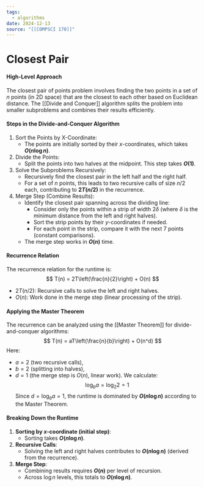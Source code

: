 ```yaml
---
tags:
  - algorithms
date: 2024-12-13
source: "[[COMPSCI 170]]"
---
```

# Closest Pair

#### High-Level Approach
The closest pair of points problem involves finding the two points in a set of $n$ points (in 2D space) that are the closest to each other based on Euclidean distance. The [[Divide and Conquer]] algorithm splits the problem into smaller subproblems and combines their results efficiently.

#### Steps in the Divide-and-Conquer Algorithm
1. Sort the Points by X-Coordinate:
   - The points are initially sorted by their $x$-coordinates, which takes **$O(n \log n)$**.
2. Divide the Points:
   - Split the points into two halves at the midpoint. This step takes **$O(1)$**.
3. Solve the Subproblems Recursively:
   - Recursively find the closest pair in the left half and the right half.
   - For a set of $n$ points, this leads to two recursive calls of size $n/2$ each, contributing to **$2T(n/2)$** in the recurrence.
4. Merge Step (Combine Results):
   - Identify the closest pair spanning across the dividing line:
     - Consider only the points within a strip of width $2\delta$ (where $\delta$ is the minimum distance from the left and right halves).
     - Sort the strip points by their $y$-coordinates if needed.
     - For each point in the strip, compare it with the next 7 points (constant comparisons).
   - The merge step works in **$O(n)$** time.

#### Recurrence Relation
The recurrence relation for the runtime is:
$$
T(n) = 2T\left(\frac{n}{2}\right) + O(n)
$$
- $2T(n/2)$: Recursive calls to solve the left and right halves.
- $O(n)$: Work done in the merge step (linear processing of the strip).

#### Applying the Master Theorem
The recurrence can be analyzed using the [[Master Theorem]] for divide-and-conquer algorithms:
$$
T(n) = aT\left(\frac{n}{b}\right) + O(n^d)
$$
Here:
- $a = 2$ (two recursive calls),
- $b = 2$ (splitting into halves),
- $d = 1$ (the merge step is $O(n)$, linear work).
We calculate:
$$
\log_b a = \log_2 2 = 1
$$
Since $d = \log_b a = 1$, the runtime is dominated by **$O(n \log n)$** according to the Master Theorem.

#### Breaking Down the Runtime

1. **Sorting by $x$-coordinate (initial step)**:
   - Sorting takes **$O(n \log n)$**.
2. **Recursive Calls**:
   - Solving the left and right halves contributes to **$O(n \log n)$** (derived from the recurrence).
3. **Merge Step**:
   - Combining results requires **$O(n)$** per level of recursion.
   - Across $\log n$ levels, this totals to **$O(n \log n)$**.
